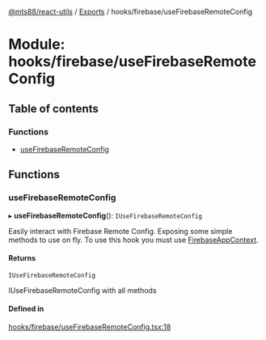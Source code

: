 [@mts88/react-utils](../README.md) / [Exports](../modules.md) / hooks/firebase/useFirebaseRemoteConfig

# Module: hooks/firebase/useFirebaseRemoteConfig

## Table of contents

### Functions

- [useFirebaseRemoteConfig](hooks_firebase_useFirebaseRemoteConfig.md#usefirebaseremoteconfig)

## Functions

### useFirebaseRemoteConfig

▸ **useFirebaseRemoteConfig**(): `IUseFirebaseRemoteConfig`

Easily interact with Firebase Remote Config. Exposing some simple methods to use on fly.
To use this hook you must use [FirebaseAppContext](../../contexts/firebase/FirebaseAppContext.tsx).

#### Returns

`IUseFirebaseRemoteConfig`

IUseFirebaseRemoteConfig with all methods

#### Defined in

[hooks/firebase/useFirebaseRemoteConfig.tsx:18](https://github.com/mts88/react-utils/blob/efeb83f/lib/hooks/firebase/useFirebaseRemoteConfig.tsx#L18)
